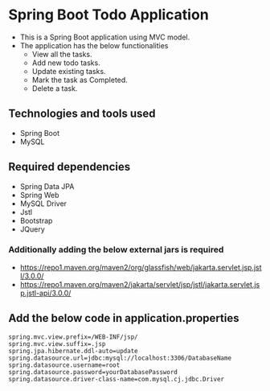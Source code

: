 # Spring Boot Todo Application

* This is a Spring Boot application using MVC model.
* The application has the below functionalities
    * View all the tasks.
    * Add new todo tasks.
    * Update existing tasks.
    * Mark the task as Completed.
    * Delete a task.

## Technologies and tools used

* Spring Boot
* MySQL

## Required dependencies

* Spring Data JPA
* Spring Web
* MySQL Driver
* Jstl
* Bootstrap
* JQuery

### Additionally adding the below external jars is required

* https://repo1.maven.org/maven2/org/glassfish/web/jakarta.servlet.jsp.jstl/3.0.0/
* https://repo1.maven.org/maven2/jakarta/servlet/jsp/jstl/jakarta.servlet.jsp.jstl-api/3.0.0/

## Add the below code in application.properties

    spring.mvc.view.prefix=/WEB-INF/jsp/
    spring.mvc.view.suffix=.jsp
    spring.jpa.hibernate.ddl-auto=update
    spring.datasource.url=jdbc:mysql://localhost:3306/DatabaseName
    spring.datasource.username=root
    spring.datasource.password=yourDatabasePassword
    spring.datasource.driver-class-name=com.mysql.cj.jdbc.Driver